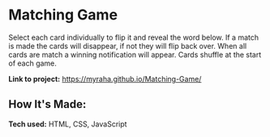 # Matching Game

Select each card individually to flip it and reveal the word below. If a match is made the cards will disappear, if not they will flip back over. When all cards are match a winning notification will appear. Cards shuffle at the start of each game.

**Link to project:** https://myraha.github.io/Matching-Game/

## How It's Made:

**Tech used:** HTML, CSS, JavaScript
